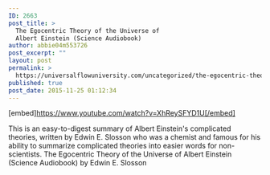 ```yaml
---
ID: 2663
post_title: >
  The Egocentric Theory of the Universe of
  Albert Einstein (Science Audiobook)
author: abbie04m553726
post_excerpt: ""
layout: post
permalink: >
  https://universalflowuniversity.com/uncategorized/the-egocentric-theory-of-the-universe-of-albert-einstein-science-audiobook/
published: true
post_date: 2015-11-25 01:12:34
---
```

[embed]https://www.youtube.com/watch?v=XhReySFYD1U[/embed]<br>
<p>This is an easy-to-digest summary of Albert Einstein's complicated theories, written by Edwin E. Slosson who was a chemist and famous for his ability to summarize complicated theories into easier words for non-scientists.
The Egocentric Theory of the Universe of Albert Einstein (Science Audiobook)  by Edwin E. Slosson</p>